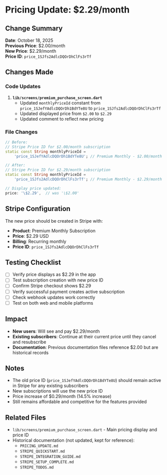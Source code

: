 # Pricing Update: $2.29/month

## Change Summary
**Date**: October 18, 2025  
**Previous Price**: $2.00/month  
**New Price**: $2.29/month  
**Price ID**: `price_1SJfs2AdlcDQOrDhClFs3rTf`

## Changes Made

### Code Updates
1. **`lib/screens/premium_purchase_screen.dart`**
   - Updated `monthlyPriceId` constant from `price_1SJefYAdlcDQOrDh1BdYTe8U` to `price_1SJfs2AdlcDQOrDhClFs3rTf`
   - Updated displayed price from `$2.00` to `$2.29`
   - Updated comment to reflect new pricing

### File Changes
```dart
// Before:
// Stripe Price ID for $2.00/month subscription
static const String monthlyPriceId =
    'price_1SJefYAdlcDQOrDh1BdYTe8U'; // Premium Monthly - $2.00/month

// After:
// Stripe Price ID for $2.29/month subscription
static const String monthlyPriceId =
    'price_1SJfs2AdlcDQOrDhClFs3rTf'; // Premium Monthly - $2.29/month
```

```dart
// Display price updated:
price: '\$2.29',  // was '\$2.00'
```

## Stripe Configuration

The new price should be created in Stripe with:
- **Product**: Premium Monthly Subscription
- **Price**: $2.29 USD
- **Billing**: Recurring monthly
- **Price ID**: `price_1SJfs2AdlcDQOrDhClFs3rTf`

## Testing Checklist

- [ ] Verify price displays as $2.29 in the app
- [ ] Test subscription creation with new price ID
- [ ] Confirm Stripe checkout shows $2.29
- [ ] Verify successful payment creates active subscription
- [ ] Check webhook updates work correctly
- [ ] Test on both web and mobile platforms

## Impact

- **New users**: Will see and pay $2.29/month
- **Existing subscribers**: Continue at their current price until they cancel and resubscribe
- **Documentation**: Previous documentation files reference $2.00 but are historical records

## Notes

- The old price ID (`price_1SJefYAdlcDQOrDh1BdYTe8U`) should remain active in Stripe for any existing subscribers
- New subscriptions will use the new price ID
- Price increase of $0.29/month (14.5% increase)
- Still remains affordable and competitive for the features provided

## Related Files

- `lib/screens/premium_purchase_screen.dart` - Main pricing display and price ID
- Historical documentation (not updated, kept for reference):
  - `PRICING_UPDATE.md`
  - `STRIPE_QUICKSTART.md`
  - `STRIPE_INTEGRATION_GUIDE.md`
  - `STRIPE_SETUP_COMPLETE.md`
  - `STRIPE_TODOS.md`
